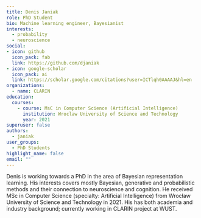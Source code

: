 ```yaml
---
title: Denis Janiak
role: PhD Student
bio: Machine learning engineer, Bayesianist
interests:
  - probability
  - neuroscience
social:
- icon: github
  icon_pack: fab
  link: https://github.com/djaniak
- icon: google-scholar
  icon_pack: ai
  link: https://scholar.google.com/citations?user=ICTlqh0AAAAJ&hl=en
organizations:
  - name: CLARIN
education:
  courses:
    - course: MsC in Computer Science (Artificial Intelligence)
      institution: Wroclaw University of Science and Technology
      year: 2021
superuser: false
authors:
  - janiak
user_groups:
  - PhD Students
highlight_name: false
email: ""
---
```

Denis is working towards a PhD in the area of Bayesian representation learning. His interests covers mostly Bayesian, generative and probabilistic methods and their connection to neuroscience and cognition. He received MSc in Computer Science (specialty: Artificial Intelligence) from Wrocław University of Science and Technology in 2021. His has both academia and industry background; currently working in CLARIN project at WUST.
